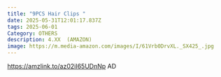 ```yaml
---
title: "9PCS Hair Clips "
date: 2025-05-31T12:01:17.837Z
tags: 2025-06-01
Category: OTHERS
description: 4.XX  (AMAZON)
image: https://m.media-amazon.com/images/I/61Vrb0DrvXL._SX425_.jpg
---
```

https://amzlink.to/az02iI65UDnNp   AD